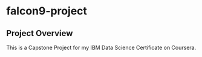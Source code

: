 # falcon9-project

## Project Overview

This is a Capstone Project for my IBM Data Science Certificate on Coursera. 

